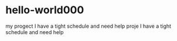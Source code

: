 # hello-world000
my progect
I have a tight schedule and need help
proje
I have a tight schedule and need help
